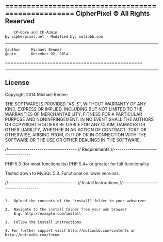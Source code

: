 ===================================================
	CipherPixel © All Rights Reserved
---------------------------------------------------
        CP-Core and CP-Admin
	by cipherpixel.net - Modified by: notiobb.com
---------------------------------------------------
	@author		Michael Benner
	@date		December 02, 2014
=================================================

-----------------------------------
 License
-----------------------------------

Copyright 2014 Michael Benner

THE SOFTWARE IS PROVIDED "AS IS", WITHOUT WARRANTY OF ANY KIND, EXPRESS OR
IMPLIED, INCLUDING BUT NOT LIMITED TO THE WARRANTIES OF MERCHANTABILITY,
FITNESS FOR A PARTICULAR PURPOSE AND NONINFRINGEMENT. IN NO EVENT SHALL THE
AUTHORS OR COPYRIGHT HOLDERS BE LIABLE FOR ANY CLAIM, DAMAGES OR OTHER
LIABILITY, WHETHER IN AN ACTION OF CONTRACT, TORT OR OTHERWISE, ARISING FROM,
OUT OF OR IN CONNECTION WITH THE SOFTWARE OR THE USE OR OTHER DEALINGS IN THE
SOFTWARE.

//-----------------------------------
// Requirements
//-----------------------------------

PHP 5.3 (for most functionality)
PHP 5.4+ or greater for full functionality

Tested down to MySQL 5.3. Functional on lower versions.

//-----------------------------------
// Install Instructions
//-----------------------------------

~~~ If you are subject to unexpected behaviour or errors, please report them: notionbb.com/forum ~~~

1.	Upload the contents of the "install" folder to your webserver

2.	Navigate to the install folder from your web browser
	E.g. http://example.com/install
	
3.	Follow the install instructions

4. For further support visit http://notionbb.com/contents or http://notionbb.com/forum
